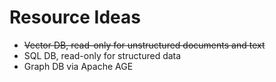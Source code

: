 # Resource Ideas

* ~~Vector DB, read-only for unstructured documents and text~~
* SQL DB, read-only for structured data
* Graph DB via Apache AGE